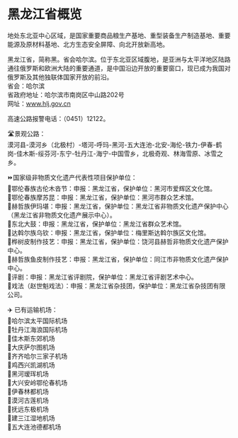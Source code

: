 # 黑龙江省概览  
地处东北亚中心区域，是国家重要商品粮生产基地、重型装备生产制造基地、重要能源及原材料基地、北方生态安全屏障、向北开放新高地。  
  
黑龙江省，简称黑。省会哈尔滨。位于东北亚区域腹地，是亚洲与太平洋地区陆路通往俄罗斯和欧洲大陆的重要通道，是中国沿边开放的重要窗口，现已成为我国对俄罗斯及其他独联体国家开放的前沿。  
省会：哈尔滨  
省政府地址：哈尔滨市南岗区中山路202号  
网址：www.hlj.gov.cn  
  
高速公路报警电话：（0451）12122。  
  
🛣️景观公路：  
漠河县-漠河乡（北极村）-塔河-呼玛-黑河-五大连池-北安-海伦-铁力-伊春-鹤岗-佳木斯-绥芬河-东宁-牡丹江-海宁-中国雪乡，北极奇观、林海雪原、冰雪之乡。  
  
⏩国家级非物质文化遗产代表性项目保护单位：  
🔸鄂伦春族古伦木沓节：申报：黑龙江省，保护单位：黑河市爱辉区文化馆。  
🔸鄂伦春族摩苏昆：申报：黑龙江省，保护单位：黑河市群众艺术馆。  
🔸赫哲族伊玛堪：申报：黑龙江省，保护单位：黑龙江省非物质文化遗产保护中心（黑龙江省非物质文化遗产展示中心）。  
🔸东北大鼓：申报：黑龙江省，保护单位：黑龙江省群众艺术馆。  
🔸达斡尔族乌钦：申报：黑龙江省，保护单位：梅里斯达斡尔族区文化馆。  
🔸桦树皮制作技艺：申报：黑龙江省，保护单位：饶河县赫哲非物质文化遗产保护中心。  
🔸赫哲族鱼皮制作技艺：申报：黑龙江省，保护单位：同江市非物质文化遗产保护中心。  
🔸评剧：申报：黑龙江省评剧院，保护单位：黑龙江省评剧艺术中心。  
🔸戏法（赵世魁戏法）：申报：黑龙江省杂技团，保护单位：黑龙江省杂技团有限公司。   
  
✈️ 已有运输机场：  
🔸哈尔滨太平国际机场  
🔸牡丹江海浪国际机场  
🔸佳木斯东郊机场  
🔸大庆萨尔图机场  
🔸齐齐哈尔三家子机场  
🔸鸡西兴凯湖机场  
🔸黑河瑷珲机场  
🔸大兴安岭鄂伦春机场  
🔸伊春林都机场  
🔸漠河古莲机场  
🔸抚远东极机场  
🔸建三江湿地机场  
🔸五大连池德都机场  
 